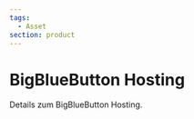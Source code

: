 ```yaml
---
tags:
  - Asset
section: product
---
```

# BigBlueButton Hosting

Details zum BigBlueButton Hosting.
